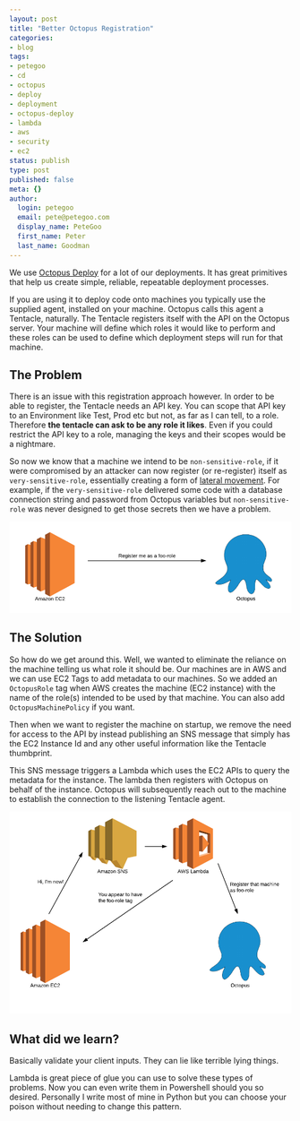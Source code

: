 ```yaml
---
layout: post
title: "Better Octopus Registration"
categories:
- blog
tags:
- petegoo
- cd
- octopus
- deploy
- deployment
- octopus-deploy
- lambda
- aws
- security
- ec2
status: publish
type: post
published: false
meta: {}
author:
  login: petegoo
  email: pete@petegoo.com
  display_name: PeteGoo
  first_name: Peter
  last_name: Goodman
---
```

We use [Octopus Deploy](https://octopus.com) for a lot of our deployments. It has great primitives that help us create simple, reliable, repeatable deployment processes. 

If you are using it to deploy code onto machines you typically use the supplied agent, installed on your machine. Octopus calls this agent a Tentacle, naturally. The Tentacle registers itself with the API on the Octopus server. Your machine will define which roles it would like to perform and these roles can be used to define which deployment steps will run for that machine.

## The Problem

There is an issue with this registration approach however. In order to be able to register, the Tentacle needs an API key. You can scope that API key to an Environment like Test, Prod etc but not, as far as I can tell, to a role. Therefore **the tentacle can ask to be any role it likes**. Even if you could restrict the API key to a role, managing the keys and their scopes would be a nightmare.

So now we know that a machine we intend to be `non-sensitive-role`, if it were compromised by an attacker can now register (or re-register) itself as `very-sensitive-role`, essentially creating a form of [lateral movement](https://en.wikipedia.org/wiki/Network_Lateral_Movement). For example, if the `very-sensitive-role` delivered some code with a database connection string and password from Octopus variables but  `non-sensitive-role` was never designed to get those secrets then we have a problem.

![old octopus registration](/images/2018/octopus_reg_old.png)

## The Solution

So how do we get around this. Well, we wanted to eliminate the reliance on the machine telling us what role it should be. Our machines are in AWS and we can use EC2 Tags to add metadata to our machines. So we added an `OctopusRole` tag when AWS creates the machine (EC2 instance) with the name of the role(s) intended to be used by that machine. You can also add `OctopusMachinePolicy` if you want.

Then when we want to register the machine on startup, we remove the need for access to the API by instead publishing an SNS message that simply has the EC2 Instance Id and any other useful information like the Tentacle thumbprint.

This SNS message triggers a Lambda which uses the EC2 APIs to query the metadata for the instance. The lambda then registers with Octopus on behalf of the instance. Octopus will subsequently reach out to the machine to establish the connection to the listening Tentacle agent.

![new octopus registration](/images/2018/octopus_reg_new.png)

## What did we learn?

Basically validate your client inputs. They can lie like terrible lying things. 

Lambda is great piece of glue you can use to solve these types of problems. Now you can even write them in Powershell should you so desired. Personally I write most of mine in Python but you can choose your poison without needing to change this pattern.

